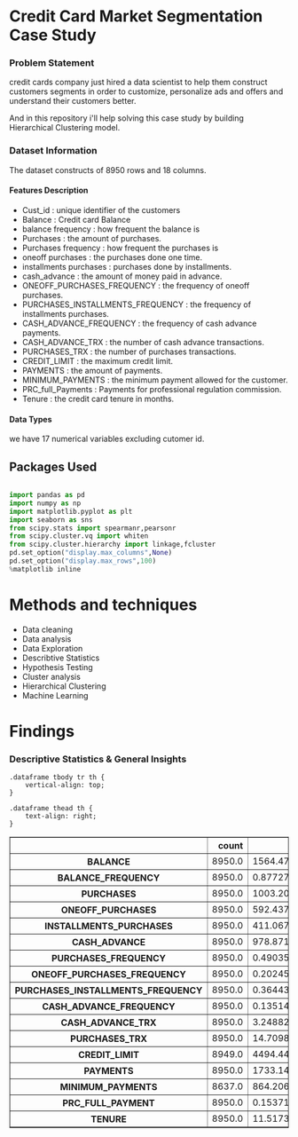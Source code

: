 
# Credit Card Market Segmentation Case Study

### Problem Statement

credit cards company just hired a data scientist to help them construct customers segments in order to customize, personalize ads and offers and understand their customers better. 

And in this repository i'll help solving this case study by building Hierarchical Clustering model.


### Dataset Information

The dataset constructs of 8950 rows and 18 columns.

#### Features Description

- Cust_id : unique identifier of the customers
- Balance : Credit card Balance
- balance frequency : how frequent the balance is
- Purchases : the amount of purchases.
- Purchases frequency : how frequent the purchases is
- oneoff purchases : the purchases done one time.
- installments purchases : purchases done by installments.
- cash_advance : the amount of money paid in advance.
- ONEOFF_PURCHASES_FREQUENCY : the frequency of oneoff purchases.
- PURCHASES_INSTALLMENTS_FREQUENCY : the frequency of installments purchases.
- CASH_ADVANCE_FREQUENCY : the frequency of cash advance payments.
- CASH_ADVANCE_TRX : the number of cash advance transactions.
- PURCHASES_TRX : the number of purchases transactions.
- CREDIT_LIMIT : the maximum credit limit.
- PAYMENTS : the amount of payments.
- MINIMUM_PAYMENTS : the minimum payment allowed for the customer.
- PRC_full_Payments : Payments for professional regulation commission.
- Tenure : the credit card tenure in months.

#### Data Types
we have 17 numerical variables excluding cutomer id.


## Packages Used 
```python

import pandas as pd
import numpy as np
import matplotlib.pyplot as plt
import seaborn as sns
from scipy.stats import spearmanr,pearsonr
from scipy.cluster.vq import whiten
from scipy.cluster.hierarchy import linkage,fcluster
pd.set_option("display.max_columns",None)
pd.set_option("display.max_rows",100)
%matplotlib inline
```

# Methods and techniques
- Data cleaning
- Data analysis
- Data Exploration
- Describtive Statistics
- Hypothesis Testing
- Cluster analysis
- Hierarchical Clustering
- Machine Learning


# Findings 
### Descriptive Statistics & General Insights
<div>

    .dataframe tbody tr th {
        vertical-align: top;
    }

    .dataframe thead th {
        text-align: right;
    }
</style>
<table border="1" class="dataframe">
  <thead>
    <tr style="text-align: right;">
      <th></th>
      <th>count</th>
      <th>mean</th>
      <th>std</th>
      <th>min</th>
      <th>25%</th>
      <th>50%</th>
      <th>75%</th>
      <th>max</th>
    </tr>
  </thead>
  <tbody>
    <tr>
      <th>BALANCE</th>
      <td>8950.0</td>
      <td>1564.474828</td>
      <td>2081.531879</td>
      <td>0.000000</td>
      <td>128.281915</td>
      <td>873.385231</td>
      <td>2054.140036</td>
      <td>19043.13856</td>
    </tr>
    <tr>
      <th>BALANCE_FREQUENCY</th>
      <td>8950.0</td>
      <td>0.877271</td>
      <td>0.236904</td>
      <td>0.000000</td>
      <td>0.888889</td>
      <td>1.000000</td>
      <td>1.000000</td>
      <td>1.00000</td>
    </tr>
    <tr>
      <th>PURCHASES</th>
      <td>8950.0</td>
      <td>1003.204834</td>
      <td>2136.634782</td>
      <td>0.000000</td>
      <td>39.635000</td>
      <td>361.280000</td>
      <td>1110.130000</td>
      <td>49039.57000</td>
    </tr>
    <tr>
      <th>ONEOFF_PURCHASES</th>
      <td>8950.0</td>
      <td>592.437371</td>
      <td>1659.887917</td>
      <td>0.000000</td>
      <td>0.000000</td>
      <td>38.000000</td>
      <td>577.405000</td>
      <td>40761.25000</td>
    </tr>
    <tr>
      <th>INSTALLMENTS_PURCHASES</th>
      <td>8950.0</td>
      <td>411.067645</td>
      <td>904.338115</td>
      <td>0.000000</td>
      <td>0.000000</td>
      <td>89.000000</td>
      <td>468.637500</td>
      <td>22500.00000</td>
    </tr>
    <tr>
      <th>CASH_ADVANCE</th>
      <td>8950.0</td>
      <td>978.871112</td>
      <td>2097.163877</td>
      <td>0.000000</td>
      <td>0.000000</td>
      <td>0.000000</td>
      <td>1113.821139</td>
      <td>47137.21176</td>
    </tr>
    <tr>
      <th>PURCHASES_FREQUENCY</th>
      <td>8950.0</td>
      <td>0.490351</td>
      <td>0.401371</td>
      <td>0.000000</td>
      <td>0.083333</td>
      <td>0.500000</td>
      <td>0.916667</td>
      <td>1.00000</td>
    </tr>
    <tr>
      <th>ONEOFF_PURCHASES_FREQUENCY</th>
      <td>8950.0</td>
      <td>0.202458</td>
      <td>0.298336</td>
      <td>0.000000</td>
      <td>0.000000</td>
      <td>0.083333</td>
      <td>0.300000</td>
      <td>1.00000</td>
    </tr>
    <tr>
      <th>PURCHASES_INSTALLMENTS_FREQUENCY</th>
      <td>8950.0</td>
      <td>0.364437</td>
      <td>0.397448</td>
      <td>0.000000</td>
      <td>0.000000</td>
      <td>0.166667</td>
      <td>0.750000</td>
      <td>1.00000</td>
    </tr>
    <tr>
      <th>CASH_ADVANCE_FREQUENCY</th>
      <td>8950.0</td>
      <td>0.135144</td>
      <td>0.200121</td>
      <td>0.000000</td>
      <td>0.000000</td>
      <td>0.000000</td>
      <td>0.222222</td>
      <td>1.50000</td>
    </tr>
    <tr>
      <th>CASH_ADVANCE_TRX</th>
      <td>8950.0</td>
      <td>3.248827</td>
      <td>6.824647</td>
      <td>0.000000</td>
      <td>0.000000</td>
      <td>0.000000</td>
      <td>4.000000</td>
      <td>123.00000</td>
    </tr>
    <tr>
      <th>PURCHASES_TRX</th>
      <td>8950.0</td>
      <td>14.709832</td>
      <td>24.857649</td>
      <td>0.000000</td>
      <td>1.000000</td>
      <td>7.000000</td>
      <td>17.000000</td>
      <td>358.00000</td>
    </tr>
    <tr>
      <th>CREDIT_LIMIT</th>
      <td>8949.0</td>
      <td>4494.449450</td>
      <td>3638.815725</td>
      <td>50.000000</td>
      <td>1600.000000</td>
      <td>3000.000000</td>
      <td>6500.000000</td>
      <td>30000.00000</td>
    </tr>
    <tr>
      <th>PAYMENTS</th>
      <td>8950.0</td>
      <td>1733.143852</td>
      <td>2895.063757</td>
      <td>0.000000</td>
      <td>383.276166</td>
      <td>856.901546</td>
      <td>1901.134317</td>
      <td>50721.48336</td>
    </tr>
    <tr>
      <th>MINIMUM_PAYMENTS</th>
      <td>8637.0</td>
      <td>864.206542</td>
      <td>2372.446607</td>
      <td>0.019163</td>
      <td>169.123707</td>
      <td>312.343947</td>
      <td>825.485459</td>
      <td>76406.20752</td>
    </tr>
    <tr>
      <th>PRC_FULL_PAYMENT</th>
      <td>8950.0</td>
      <td>0.153715</td>
      <td>0.292499</td>
      <td>0.000000</td>
      <td>0.000000</td>
      <td>0.000000</td>
      <td>0.142857</td>
      <td>1.00000</td>
    </tr>
    <tr>
      <th>TENURE</th>
      <td>8950.0</td>
      <td>11.517318</td>
      <td>1.338331</td>
      <td>6.000000</td>
      <td>12.000000</td>
      <td>12.000000</td>
      <td>12.000000</td>
      <td>12.00000</td>
    </tr>
  </tbody>
</table>
</div>
